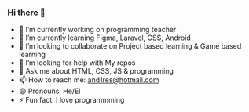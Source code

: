 ### Hi there 👋

<!--
**xaca/xaca** is a ✨ _special_ ✨ repository because its `README.md` (this file) appears on your GitHub profile.

Here are some ideas to get you started:
-->

- 🔭 I’m currently working on programming teacher
- 🌱 I’m currently learning Figma, Laravel, CSS, Android
- 👯 I’m looking to collaborate on Project based learning & Game based learning
- 🤔 I’m looking for help with My repos
- 💬 Ask me about HTML, CSS, JS & programming
- 📫 How to reach me: and1res@hotmail.com
- 😄 Pronouns: He/El
- ⚡ Fun fact: I love programmming
